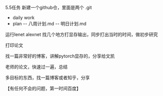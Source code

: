 
5.5任务
新建一个github仓，里面是两个
.git
- daily work
- plan
	-- 八周计划.md
	-- 明日计划.md

运行lenet alexnet 找几个地方打显存输出，同步打出当时的时间，做初步研究

打印论文

找一篇非常好的博客，讲解pytorch显存的，分享给文凯

老师的论文，快速过一遍，总结

多目标的东西，找一篇博客或者知乎，分享

【有任何不会的问题，第一时间百度】

